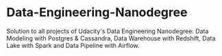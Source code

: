 # Data-Engineering-Nanodegree
Solution to all projects of Udacity's Data Engineering Nanodegree: Data Modeling with Postgres &amp; Cassandra, Data Warehouse with Redshift, Data Lake with Spark and Data Pipeline with Airflow. 
